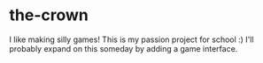 # the-crown
I like making silly games! This is my passion project for school :)
I'll probably expand on this someday by adding a game interface.
